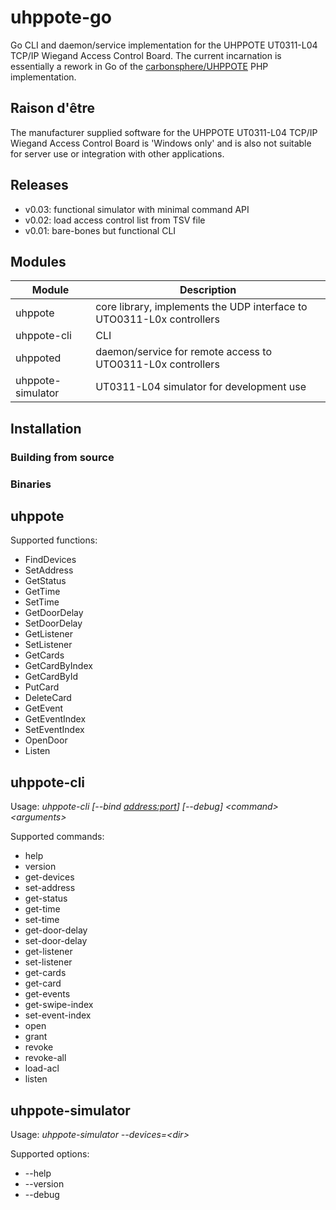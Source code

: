 # uhppote-go

Go CLI and daemon/service implementation for the UHPPOTE UT0311-L04 TCP/IP Wiegand Access Control Board. The current incarnation is essentially a rework in Go of the [carbonsphere/UHPPOTE](https://github.com/carbonsphere/UHPPOTE) PHP implementation.

## Raison d'être

The manufacturer supplied software for the UHPPOTE UT0311-L04 TCP/IP Wiegand Access Control Board is 'Windows only' and is also not suitable for server use or integration with other applications.

## Releases

- v0.03: functional simulator with minimal command API
- v0.02: load access control list from TSV file
- v0.01: bare-bones but functional CLI

## Modules

| Module            | Description                                                           |
| ----------------- | --------------------------------------------------------------------- |
| uhppote           | core library, implements the UDP interface to UTO0311-L0x controllers |
| uhppote-cli       | CLI                                                                   |
| uhppoted          | daemon/service for remote access to UTO0311-L0x controllers           |
| uhppote-simulator | UT0311-L04 simulator for development use                              |

## Installation

### Building from source

### Binaries

## uhppote

Supported functions:
- FindDevices
- SetAddress
- GetStatus
- GetTime
- SetTime
- GetDoorDelay
- SetDoorDelay
- GetListener
- SetListener
- GetCards
- GetCardByIndex
- GetCardById
- PutCard
- DeleteCard
- GetEvent
- GetEventIndex
- SetEventIndex
- OpenDoor
- Listen

## uhppote-cli

Usage: *uhppote-cli [--bind <address:port>] [--debug] \<command\> \<arguments\>*

Supported commands:

- help
- version
- get-devices
- set-address
- get-status
- get-time
- set-time
- get-door-delay
- set-door-delay
- get-listener
- set-listener
- get-cards
- get-card
- get-events
- get-swipe-index
- set-event-index
- open
- grant
- revoke
- revoke-all
- load-acl
- listen

## uhppote-simulator

Usage: *uhppote-simulator --devices=\<dir\>*

Supported options:
- --help
- --version
- --debug








